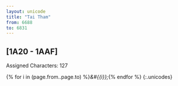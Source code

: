 ```yaml
---
layout: unicode
title: "Tai Tham"
from: 6688
to: 6831
---
```


## 	[1A20 - 1AAF]

Assigned Characters: 127

{% for i in (page.from..page.to) %}<i>&#{{i}};</i>{% endfor %}
{:.unicodes}
